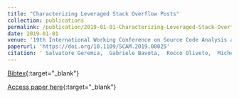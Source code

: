 ```yaml
---
title: "Characterizing Leveraged Stack Overflow Posts"
collection: publications
permalink: /publication/2019-01-01-Characterizing-Leveraged-Stack-Overflow-Posts
date: 2019-01-01
venue: '19th International Working Conference on Source Code Analysis and Manipulation, SCAM 2019, Cleveland, OH, USA, September 30 - October 1, 2019'
paperurl: 'https://doi.org/10.1109/SCAM.2019.00025'
citation: ' Salvatore Geremia,  Gabriele Bavota,  Rocco Oliveto,  Michele Lanza,  Massimiliano Di Penta, &quot;Characterizing Leveraged Stack Overflow Posts.&quot; 19th International Working Conference on Source Code Analysis and Manipulation, SCAM 2019, Cleveland, OH, USA, September 30 - October 1, 2019, 2019.'
---
```

[Bibtex](https://dblp.org/rec/conf/scam/GeremiaBOLP19.bib){:target="_blank"}

[Access paper here](https://doi.org/10.1109/SCAM.2019.00025){:target="_blank"}
